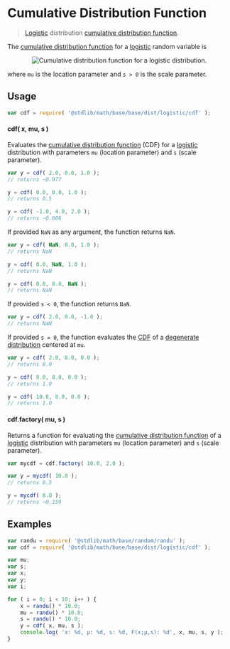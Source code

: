 Cumulative Distribution Function
===

> [Logistic][logistic] distribution [cumulative distribution function][cdf].

<!-- <intro> -->

The [cumulative distribution function][cdf] for a [logistic][logistic] random variable is

<!-- <equation class="equation" label="eq:" align="center" raw="" alt=""> -->

<div class="equation" align="center" data-raw-text="F(x; \mu, s) = \frac{1}{1+e^{-\frac{x-\mu}{s}}}" data-equation="eq:cdf">
    <img src="https://cdn.rawgit.com/distributions-io/logistic-cdf/0093aca594042817d2b1d8b9984d8f5ea61e6c0f/docs/img/eqn.svg" alt="Cumulative distribution function for a logistic distribution.">
    <br>
</div>

<!-- </equation> -->

where `mu` is the location parameter and `s > 0` is the scale parameter.

<!-- </intro> -->

<!-- <usage> -->

## Usage
``` javascript
var cdf = require( '@stdlib/math/base/base/dist/logistic/cdf' );
```

#### cdf( x, mu, s )

Evaluates the [cumulative distribution function][cdf] (CDF) for a [logistic][logistic] distribution with parameters `mu` (location parameter) and `s` (scale parameter).

``` javascript
var y = cdf( 2.0, 0.0, 1.0 );
// returns ~0.977

y = cdf( 0.0, 0.0, 1.0 );
// returns 0.5

y = cdf( -1.0, 4.0, 2.0 );
// returns ~0.006
```

If provided `NaN` as any argument, the function returns `NaN`.

``` javascript
var y = cdf( NaN, 0.0, 1.0 );
// returns NaN

y = cdf( 0.0, NaN, 1.0 );
// returns NaN

y = cdf( 0.0, 0.0, NaN );
// returns NaN
```

If provided `s < 0`, the function returns `NaN`.

``` javascript
var y = cdf( 2.0, 0.0, -1.0 );
// returns NaN
```

If provided `s = 0`, the function evaluates the [CDF][cdf] of a [degenerate distribution][degenerate-distribution] centered at `mu`.

``` javascript
var y = cdf( 2.0, 8.0, 0.0 );
// returns 0.0

y = cdf( 8.0, 8.0, 0.0 );
// returns 1.0

y = cdf( 10.0, 8.0, 0.0 );
// returns 1.0
```

#### cdf.factory( mu, s )

Returns a function for evaluating the [cumulative distribution function][cdf] of a [logistic][logistic] distribution with parameters `mu` (location parameter) and `s` (scale parameter).

``` javascript
var mycdf = cdf.factory( 10.0, 2.0 );

var y = mycdf( 10.0 );
// returns 0.5

y = mycdf( 8.0 );
// returns ~0.159
```

<!-- </usage> -->

<!-- <examples> -->

## Examples

``` javascript
var randu = require( '@stdlib/math/base/random/randu' );
var cdf = require( '@stdlib/math/base/base/dist/logistic/cdf' );

var mu;
var s;
var x;
var y;
var i;

for ( i = 0; i < 10; i++ ) {
    x = randu() * 10.0;
    mu = randu() * 10.0;
    s = randu() * 10.0;
    y = cdf( x, mu, s );
    console.log( 'x: %d, µ: %d, s: %d, F(x;µ,s): %d', x, mu, s, y );
}
```

<!-- </examples> -->


<!-- <links> -->

[logistic]: https://en.wikipedia.org/wiki/Logistic_distribution
[cdf]: https://en.wikipedia.org/wiki/Cumulative_distribution_function
[degenerate-distribution]: https://en.wikipedia.org/wiki/Degenerate_distribution

<!-- </links> -->
